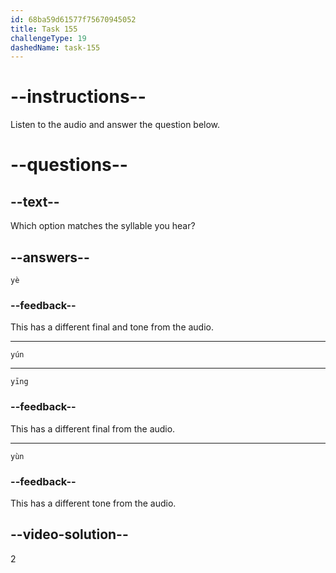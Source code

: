 ```yaml
---
id: 68ba59d61577f75670945052
title: Task 155
challengeType: 19
dashedName: task-155
---
```


<!-- (Audio) A: yún -->

# --instructions--

Listen to the audio and answer the question below.

# --questions--

## --text--

Which option matches the syllable you hear?

## --answers--

`yè`

### --feedback--

This has a different final and tone from the audio.

---

`yún`

---

`yīng`

### --feedback--

This has a different final from the audio.

---

`yùn`

### --feedback--

This has a different tone from the audio.

## --video-solution--

2
